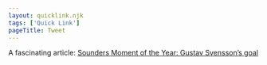 ```yaml
---
layout: quicklink.njk
tags: ['Quick Link']
pageTitle: Tweet
---
```

A fascinating article: [Sounders Moment of the Year: Gustav Svensson’s goal](https://www.sounderatheart.com/2021/1/4/22210051/sounders-moment-of-the-year-gustav-svenssons-goal)